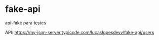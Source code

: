 # fake-api
api-fake para testes

API: https://my-json-server.typicode.com/lucaslopesdevv/fake-api/users
